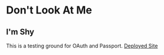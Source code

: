 # Don't Look At Me
## I'm Shy


This is a testing ground for OAuth and Passport.
[Deployed Site](https://stormy-tor-59875.herokuapp.com/)
